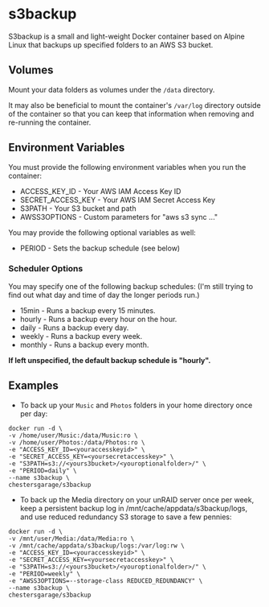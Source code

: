 # s3backup

S3backup is a small and light-weight Docker container based on Alpine Linux that backups up specified folders to an AWS S3 bucket.

## Volumes

Mount your data folders as volumes under the `/data` directory.

It may also be beneficial to mount the container's `/var/log` directory outside of the container so that you can keep that information when removing and re-running the container.

## Environment Variables

You must provide the following environment variables when you run the container:
- ACCESS_KEY_ID     - Your AWS IAM Access Key ID
- SECRET_ACCESS_KEY - Your AWS IAM Secret Access Key
- S3PATH            - Your S3 bucket and path
- AWSS3OPTIONS      - Custom parameters for "aws s3 sync ..."

You may provide the following optional variables as well:
- PERIOD - Sets the backup schedule (see below)

### Scheduler Options

You may specify one of the following backup schedules:
(I'm still trying to find out what day and time of day the longer periods run.)
- 15min   - Runs a backup every 15 minutes.
- hourly  - Runs a backup every hour on the hour.
- daily   - Runs a backup every day.
- weekly  - Runs a backup every week.
- monthly - Runs a backup every month.

**If left unspecified, the default backup schedule is "hourly".**

## Examples

- To back up your `Music` and `Photos` folders in your home directory once per day:

```
docker run -d \
-v /home/user/Music:/data/Music:ro \
-v /home/user/Photos:/data/Photos:ro \
-e "ACCESS_KEY_ID=<youraccesskeyid>" \
-e "SECRET_ACCESS_KEY=<yoursecretaccesskey>" \
-e "S3PATH=s3://<yours3bucket>/<youroptionalfolder>/" \
-e "PERIOD=daily" \
--name s3backup \
chestersgarage/s3backup
```

- To back up the Media directory on your unRAID server once per week, keep a persistent backup log in /mnt/cache/appdata/s3backup/logs, and use reduced redundancy S3 storage to save a few pennies:

```
docker run -d \
-v /mnt/user/Media:/data/Media:ro \
-v /mnt/cache/appdata/s3backup/logs:/var/log:rw \
-e "ACCESS_KEY_ID=<youraccesskeyid>" \
-e "SECRET_ACCESS_KEY=<yoursecretaccesskey>" \
-e "S3PATH=s3://<yours3bucket>/<youroptionalfolder>/" \
-e "PERIOD=weekly" \
-e "AWSS3OPTIONS=--storage-class REDUCED_REDUNDANCY" \
--name s3backup \
chestersgarage/s3backup
```
